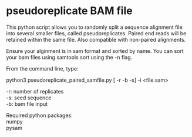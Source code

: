# pseudoreplicate BAM file
This python script allows you to randomly split a sequence alignment file into several smaller files, called pseudoreplicates. Paired end reads will be retained within the same file. Also compatible with non-paired alignments. 

Ensure your alginment is in sam format and sorted by name. You can sort your bam files using samtools sort using the -n flag.

From the command line, type:

python3 pseudoreplicate_paired_samfile.py [ -r -b -s] -i <file.sam>

-r: number of replicates\
-s: seed sequence\
-b: bam file input

Required python packages:\
numpy \
pysam
